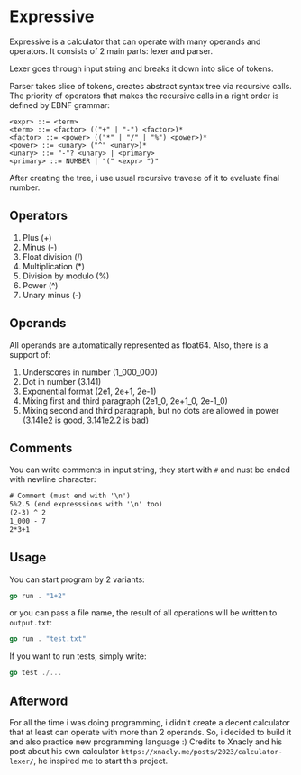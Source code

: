 # Expressive

Expressive is a calculator that can operate with many operands and operators.
It consists of 2 main parts: lexer and parser.

Lexer goes through input string and breaks it down into slice of tokens.

Parser takes slice of tokens, creates abstract syntax tree via recursive calls. The priority of operators that makes the recursive calls in a right order is defined by EBNF grammar:

```
<expr> ::= <term>
<term> ::= <factor> (("+" | "-") <factor>)*
<factor> ::= <power> (("*" | "/" | "%") <power>)*
<power> ::= <unary> ("^" <unary>)*
<unary> ::= "-"? <unary> | <primary>
<primary> ::= NUMBER | "(" <expr> ")"
```

After creating the tree, i use usual recursive travese of it to evaluate final number.

## Operators

1. Plus (+)
2. Minus (-)
3. Float division (/)
4. Multiplication (\*)
5. Division by modulo (%)
6. Power (^)
7. Unary minus (-)

## Operands

All operands are automatically represented as float64.
Also, there is a support of:

1. Underscores in number (1_000_000)
2. Dot in number (3.141)
3. Exponential format (2e1, 2e+1, 2e-1)
4. Mixing first and third paragraph (2e1_0, 2e+1_0, 2e-1_0)
5. Mixing second and third paragraph, but no dots are allowed in power (3.141e2 is good, 3.141e2.2 is bad)

## Comments

You can write comments in input string, they start with `#` and nust be ended with newline character:

```test.txt
# Comment (must end with '\n')
5%2.5 (end expresssions with '\n' too)
(2-3) ^ 2
1_000 - 7
2*3+1
```

## Usage

You can start program by 2 variants:

```go
go run . "1+2"
```

or you can pass a file name, the result of all operations will be written to `output.txt`:

```go
go run . "test.txt"
```

If you want to run tests, simply write:

```go
go test ./...
```

## Afterword

For all the time i was doing programming, i didn't create a decent calculator that at least can operate with more than 2 operands.
So, i decided to build it and also practice new programming language :)
Credits to Xnacly and his post about his own calculator `https://xnacly.me/posts/2023/calculator-lexer/`, he inspired me to start this project.
